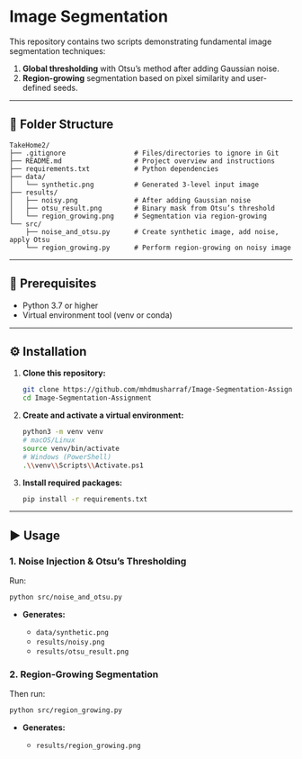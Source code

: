 # Image Segmentation

This repository contains two scripts demonstrating fundamental image segmentation techniques:

1. **Global thresholding** with Otsu’s method after adding Gaussian noise.
2. **Region-growing** segmentation based on pixel similarity and user-defined seeds.

---

## 📂 Folder Structure

```plaintext
TakeHome2/
├── .gitignore                 # Files/directories to ignore in Git
├── README.md                  # Project overview and instructions
├── requirements.txt           # Python dependencies
├── data/
│   └── synthetic.png          # Generated 3-level input image
├── results/
│   ├── noisy.png              # After adding Gaussian noise
│   ├── otsu_result.png        # Binary mask from Otsu’s threshold
│   └── region_growing.png     # Segmentation via region-growing
└── src/
    ├── noise_and_otsu.py      # Create synthetic image, add noise, apply Otsu
    └── region_growing.py      # Perform region-growing on noisy image
```

---

## 🚀 Prerequisites

* Python 3.7 or higher
* Virtual environment tool (venv or conda)

---

## ⚙️ Installation

1. **Clone this repository:**

   ```bash
   git clone https://github.com/mhdmusharraf/Image-Segmentation-Assignment.git
   cd Image-Segmentation-Assignment
   ```
2. **Create and activate a virtual environment:**

   ```bash
   python3 -m venv venv
   # macOS/Linux
   source venv/bin/activate
   # Windows (PowerShell)
   .\\venv\\Scripts\\Activate.ps1
   ```
3. **Install required packages:**

   ```bash
   pip install -r requirements.txt
   ```

---

## ▶️ Usage

### 1. Noise Injection & Otsu’s Thresholding

Run:

```bash
python src/noise_and_otsu.py
```

* **Generates:**

  * `data/synthetic.png`
  * `results/noisy.png`
  * `results/otsu_result.png`

### 2. Region-Growing Segmentation

Then run:

```bash
python src/region_growing.py
```

* **Generates:**

  * `results/region_growing.png`





